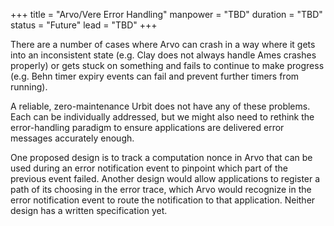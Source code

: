 +++
title = "Arvo/Vere Error Handling"
manpower = "TBD"
duration = "TBD"
status = "Future"
lead = "TBD"
+++

There are a number of cases where Arvo can crash in a way where it gets into an inconsistent state (e.g. Clay does not always handle Ames crashes properly) or gets stuck on something and fails to continue to make progress (e.g. Behn timer expiry events can fail and prevent further timers from running).

A reliable, zero-maintenance Urbit does not have any of these problems.  Each can be individually addressed, but we might also need to rethink the error-handling paradigm to ensure applications are delivered error messages accurately enough.

One proposed design is to track a computation nonce in Arvo that can be used during an error notification event to pinpoint which part of the previous event failed.  Another design would allow applications to register a path of its choosing in the error trace, which Arvo would recognize in the error notification event to route the notification to that application.  Neither design has a written specification yet.
